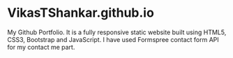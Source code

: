 # VikasTShankar.github.io
My Github Portfolio.
It is a fully responsive static website built using HTML5, CSS3, Bootstrap and JavaScript.
I have used Formspree contact form API for my contact me part.
